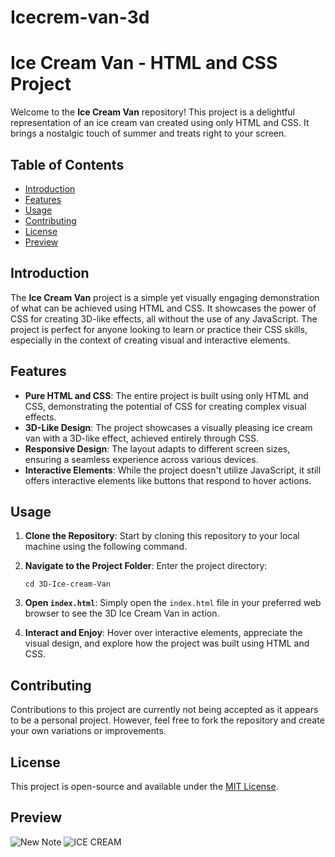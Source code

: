 # Icecrem-van-3d
#  Ice Cream Van - HTML and CSS Project

Welcome to the **Ice Cream Van** repository! This project is a delightful representation of an ice cream van created using only HTML and CSS. It brings a nostalgic touch of summer and treats right to your screen.

## Table of Contents

- [Introduction](#introduction)
- [Features](#features)
- [Usage](#usage)
- [Contributing](#contributing)
- [License](#license)
- [Preview](#preview)

## Introduction

The **Ice Cream Van** project is a simple yet visually engaging demonstration of what can be achieved using HTML and CSS. It showcases the power of CSS for creating 3D-like effects, all without the use of any JavaScript. The project is perfect for anyone looking to learn or practice their CSS skills, especially in the context of creating visual and interactive elements.

## Features

- **Pure HTML and CSS**: The entire project is built using only HTML and CSS, demonstrating the potential of CSS for creating complex visual effects.
- **3D-Like Design**: The project showcases a visually pleasing ice cream van with a 3D-like effect, achieved entirely through CSS.
- **Responsive Design**: The layout adapts to different screen sizes, ensuring a seamless experience across various devices.
- **Interactive Elements**: While the project doesn't utilize JavaScript, it still offers interactive elements like buttons that respond to hover actions.

## Usage

1. **Clone the Repository**: Start by cloning this repository to your local machine using the following command.

2. **Navigate to the Project Folder**: Enter the project directory:

   ```
   cd 3D-Ice-cream-Van
   ```

3. **Open `index.html`**: Simply open the `index.html` file in your preferred web browser to see the 3D Ice Cream Van in action.

4. **Interact and Enjoy**: Hover over interactive elements, appreciate the visual design, and explore how the project was built using HTML and CSS.

## Contributing

Contributions to this project are currently not being accepted as it appears to be a personal project. However, feel free to fork the repository and create your own variations or improvements.

## License

This project is open-source and available under the [MIT License](https://github.com/Aarzoo75/3D-Ice-cream-Van/blob/main/LICENSE).

## Preview

![New Note](https://github.com/user-attachments/assets/a21c09c4-15c6-483c-9d99-2df5b21cb9fb)
![ICE CREAM](https://github.com/user-attachments/assets/ae464e05-ed86-4fa6-acb3-79a19319036e)

